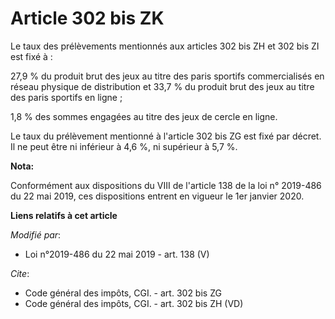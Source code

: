# Article 302 bis ZK

Le taux des prélèvements mentionnés aux articles 302 bis ZH et 302 bis ZI est fixé à :

27,9 % du produit brut des jeux au titre des paris sportifs commercialisés en réseau physique de distribution et 33,7 % du
produit brut des jeux au titre des paris sportifs en ligne ;

1,8 % des sommes engagées au titre des jeux de cercle en ligne.

Le taux du prélèvement mentionné à l'article 302 bis ZG est fixé par décret. Il ne peut être ni inférieur à 4,6 %, ni
supérieur à 5,7 %.

**Nota:**

Conformément aux dispositions du VIII de l'article 138 de la loi n° 2019-486 du 22 mai 2019, ces dispositions entrent en
vigueur le 1er janvier 2020.

**Liens relatifs à cet article**

_Modifié par_:

  - Loi n°2019-486 du 22 mai 2019 - art. 138 (V)

_Cite_:

  - Code général des impôts, CGI. - art. 302 bis ZG
  - Code général des impôts, CGI. - art. 302 bis ZH (VD)
